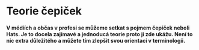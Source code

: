 # Teorie čepiček

**V médiích a občas v profesi se můžeme setkat s pojmem čepiček neboli 
Hats. Je to docela zajímavé a jednoducá teorie proto ji zde ukážu. Není to 
nic extra důležitého a můžete tím zlepšit svou orientaci v terminologii.**
